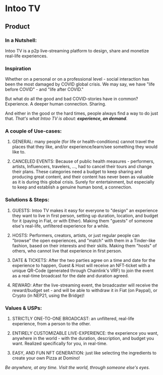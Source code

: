 # Intoo TV

## Product

### In a Nutshell:
Intoo TV is a p2p live-streaming platform to design, share and monetize real-life experiences.

### Inspiration

Whether on a personal or on a professional level - social interaction has been the most damaged by COVID global crisis. We may say, we have "life before COVID" - and "life after COVID." 

But what do all the good and bad COVID-stories have in common? Experience. A deeper human connection. Sharing. 

And either in the good or the hard times, people always find a way to do just that. *That's what Intoo* *TV is about: **experience, on demand***.

### A couple of Use-cases:
1. GENERAL:
many people (for life or health-conditions) cannot travel the places that they like, and/or experience/learn/see something they would like to.

2. CANCELED EVENTS:
Because of public health measures - performers, artists, Influencers, travelers, ..., had to cancel their tours and change their plans. These categories need a budget to keep sharing and producing great content, and their content has never been as valuable as it is during this global crisis. Surely for entertainment, but especially to keep and establish a genuine human bond, a connection.

### Solutions & Steps:
1. GUESTS:
Intoo TV makes it easy for everyone to "design" an experience they want to live in first person, setting up duration, location, and budget for it (paying in Fiat, or with Ether).
Making them "guests" of someone else's real-life, unfiltered experience for a while.

2. HOSTS:
Performers, creators, artists, or just regular people can "browse" the open experiences, and "match" with them in a Tinder-like fashion, based on their interests and their skills. Making them "hosts" of others, who cannot live that experience in first person.

3. DATE & TICKETS:
After the two parties agree on a time and date for the experience to happen, Guest & Host will receive an NFT-ticket with a unique QR-Code (generated through Chainlink's VRF) to join the event as a real-time broadcast for the date and duration agreed.

4. REWARD:
After the live-streaming event, the broadcaster will receive the reward/budget set - and will be able to withdraw it in Fiat (on Paypal), or Crypto (in NEP21, using the Bridge)!

### Values & USPs:
1. STRICTLY ONE-TO-ONE BROADCAST:
an unfiltered, real-life experience, from a person to the other.

2. ENTIRELY CUSTOMIZABLE LIVE-EXPERIENCE:
the experience you want, anywhere in the world - with the duration, description, and budget you want. Realized specifically for you, in real-time.

3. EASY, AND FUN NFT GENERATION:
just like selecting the ingredients to create your own Pizza at Domino!

*Be anywhere, at any time. Visit the world, through someone else's eyes.*
